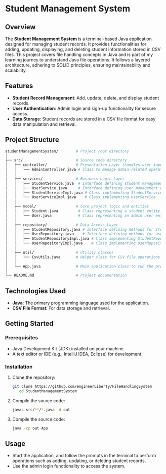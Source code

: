 # Student Management System

## Overview
The **Student Management System** is a terminal-based Java application designed for managing student records. It provides functionalities for adding, updating, displaying, and deleting student information stored in CSV files. This project covers file handling concepts in Java and is part of my learning journey to understand Java file operations. It follows a layered architecture, adhering to SOLID principles, ensuring maintainability and scalability.

## Features
- **Student Record Management**: Add, update, delete, and display student records.
- **User Authentication**: Admin login and sign-up functionality for secure access.
- **Data Storage**: Student records are stored in a CSV file format for easy data manipulation and retrieval.

## Project Structure
```bash
studentManagementSystem/        # Project root directory
│ 
├── src/                        # Source code directory
│   ├── controller/             # Presentation Layer (handles user input/output)
│   │   └── AdminController.java # Class to manage admin-related operations
│   │
│   ├── services/               # Business Logic Layer
│   │   ├── StudentService.java  # Interface defining student management operations
│   │   ├── UserService.java     # Interface defining user management operations
│   │   ├── StudentServiceImpl.java # Class implementing StudentService
│   │   └── UserServiceImpl.java    # Class implementing UserService
│   │
│   ├── model/                  # Core project logic and entities
│   │   ├── Student.java         # Class representing a student entity
│   │   └── User.java            # Class representing an admin user entity
│   │
│   ├── repository/             # Data Access Layer
│   │   ├── StudentRepository.java # Interface defining methods for student data access
│   │   ├── UserRepository.java    # Interface defining methods for user data access
│   │   ├── StudentRepositoryImpl.java # Class implementing StudentRepository for CSV operations
│   │   └── UserRepositoryImpl.java    # Class implementing UserRepository for CSV operations
│   │
│   ├── util/                   # Utility classes
│   │   └── CsvUtils.java       # Helper class for CSV file operations
│   │
│   └── App.java                # Main application class to run the program
│
└── README.md                   # Project documentation
```
## Technologies Used
- **Java**: The primary programming language used for the application.
- **CSV File Format**: For data storage and retrieval.

## Getting Started

### Prerequisites
- Java Development Kit (JDK) installed on your machine.
- A text editor or IDE (e.g., IntelliJ IDEA, Eclipse) for development.

### Installation
1. Clone the repository:
    ```bash
    git clone https://github.com/engineerLiberty/FileHandlingSystem
       cd StudentManagementSystem
    ```
2. Compile the source code:
    ```bash
    javac src/**/*.java -d out
    ```
3. Compile the source code:
    ```bash
   java -cp out App
   ```
## Usage
- Start the application, and follow the prompts in the terminal to perform operations such as adding, updating, or deleting student records.
- Use the admin login functionality to access the system.